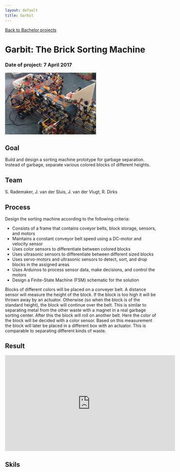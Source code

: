 ```yaml
---
layout: default
title: Garbit
---
```


[Back to Bachelor projects](./bachelor.md)
# Garbit: The Brick Sorting Machine
### Date of project: 7 April 2017
<img src="/assets/img/garbit.PNG" alt="garbit_project" width="300"/>

## Goal
Build and design a sorting machine prototype for garbage separation. Instead of garbage, separate various colored blocks of different heights.

## Team
S. Rademaker,
J. van der Sluis,
J. van der Vlugt,
R. Dirks

## Process
Design the sorting machine according to the following criteria:
* Consists of a frame that contains coveyor belts, block storage, sensors, and motors
* Maintains a constant conveyor belt speed using a DC-motor and velocity sensor
* Uses color sensors to differentiate between colored blocks
* Uses ultrasonic sensors to differentiate between different sized blocks
* Uses servo-motors and ultrasonic sensors to detect, sort, and drop blocks in the assigned areas
* Uses Arduinos to process sensor data, make decisions, and control the motors
* Design a Finite-State Machine (FSM) schematic for the solution

Blocks of different colors will be placed on a conveyer belt. A distance sensor will measure the height of the block. If the block is too high it will be thrown away by an actuator. Otherwise (so when the block is of the standard height), the block will continue over the belt. This is similar to separating metal from the other waste with a magnet in a real garbage sorting center. After this the block will roll on another belt. Here the color of the block will be decided with a color sensor. Based on this measurement the block will later be placed in a different box with an actuator. This is comparable to separating different kinds of waste.

## Result
<iframe width="560" height="315" src="https://www.youtube.com/embed/M2jEXQdBnBI" title="YouTube video player" frameborder="0" allow="accelerometer; autoplay; clipboard-write; encrypted-media; gyroscope; picture-in-picture" allowfullscreen></iframe>


## Skils

